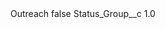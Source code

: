 <?xml version="1.0" encoding="UTF-8"?>
<CustomMetadata xmlns="http://soap.sforce.com/2006/04/metadata" xmlns:xsi="http://www.w3.org/2001/XMLSchema-instance" xmlns:xsd="http://www.w3.org/2001/XMLSchema">
    <label>Outreach</label>
    <protected>false</protected>
    <values>
        <field>Status_Group__c</field>
        <value xsi:type="xsd:double">1.0</value>
    </values>
</CustomMetadata>
